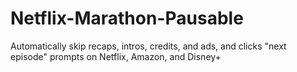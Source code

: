 # Netflix-Marathon-Pausable
Automatically skip recaps, intros, credits, and ads, and clicks "next episode" prompts on Netflix, Amazon, and Disney+
